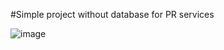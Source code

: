 #Simple project without database for PR services

![image](https://github.com/Shahnawaz-Vora/newsmaker/assets/69008205/96924a7f-d416-4650-a5a0-5c25723e5076)

